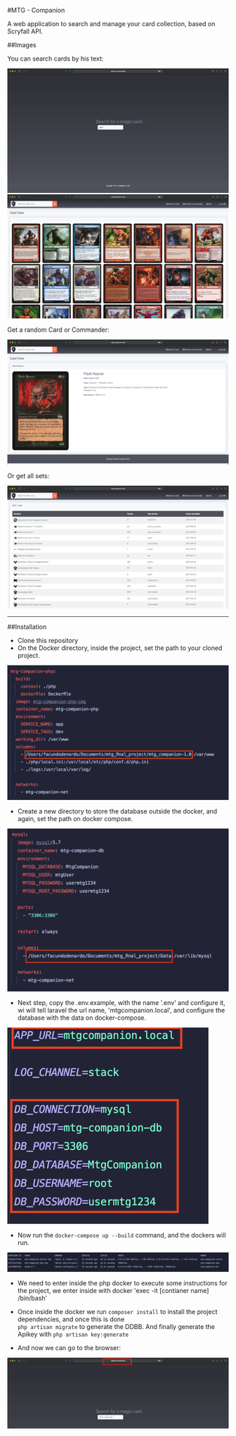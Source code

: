 #MTG - Companion

A web application to search and manage your card collection, based on Scryfall API.

##Images

You can search cards by his text: 

![](public/images/readme-imgs/search-1.png)
![](public/images/readme-imgs/search-2.png)

Get a random Card or Commander: 

![](public/images/readme-imgs/random-card.png)

Or get all sets: 

![](public/images/readme-imgs/sets.png)

---

##Installation

 - Clone this repository
 - On the Docker directory, inside the project, set the path to your cloned project.

![](public/images/readme-imgs/volume.png)

- Create a new directory to store the database outside the docker, and again, set the path on docker compose.

![](public/images/readme-imgs/db.png)

- Next step, copy the .env.example, with the name '.env' and configure it, wi will tell laravel the url name,
  'mtgcompanion.local', and configure the database with the data on docker-compose.
  
![](public/images/readme-imgs/env.png)

- Now run the `docker-compose up --build` command, and the dockers will run.

![](public/images/readme-imgs/dockers.png)

- We need to enter inside the php docker to execute some instructions for the project, we enter inside with 
docker 'exec -it [contianer name] /bin/bash'

- Once inside the docker we run `composer install` to install the project dependencies, and once this is done  
`php artisan migrate` to generate the DDBB. And finally generate the Apikey with `php artisan key:generate`

- And now we can go to the browser: 

![](public/images/readme-imgs/final.png)
